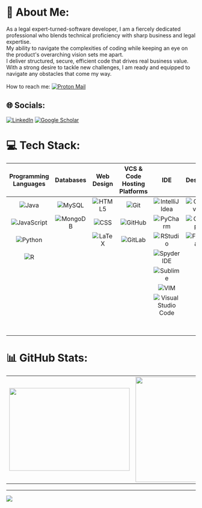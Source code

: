 <!--
# About me 👋

**lfmramos/lfmramos** is a ✨ _special_ ✨ repository because its `README.md` (this file) appears on your GitHub profile.

Here are some ideas to get you started:
- 💻 I'm currently attending a Full Stack Programming Bootcamp.
- 🌱 I’m studying Python, Java, and JavaScript.
- 📓 In the meantime, I’m working on my PhD thesis titled **Biometric Technologies and Data Protection: An Analysis of EU and USA Legal Frameworks**.
- 📚 You can find some of my publications [here](https://scholar.google.pt/citations?user=Xnm195IAAAAJ&hl=pt-PT).
- 📫 How to reach me: [luis.mramos@proton.me](mailto:luis.mramos@proton.me)

- 👯 I’m looking to collaborate on ...
- 🤔 I’m looking for help with ...
- 💬 Ask me about ...
- 😄 Pronouns: ...
- ⚡ Fun fact: ...
-->

# 💫 About Me:

As a legal expert-turned-software developer, I am a fiercely dedicated professional who blends technical proficiency with sharp business and legal expertise.<br>
My ability to navigate the complexities of coding while keeping an eye on the product's overarching vision sets me apart.<br>
I deliver structured, secure, efficient code that drives real business value.<br>
With a strong desire to tackle new challenges, I am ready and equipped to navigate any obstacles that come my way.
<br><br>
How to reach me: [![Proton Mail](https://img.shields.io/badge/proton%20mail-6D4AFF?style=plastic&logo=protonmail&logoColor=white)](mailto:luis.felipe.ramos@proton.me)

<!-- I'm currently attending a Full Stack Programming Bootcamp @CodeforAll_<br> In the meantime, I’m working on my Ph.D. thesis titled **Biometric Technologies and Data Protection: An Analysis of EU and USA Legal Frameworks**. -->


## 🌐 Socials:
[![LinkedIn](https://img.shields.io/badge/LinkedIn-%230077B5.svg?style=plastic&logo=linkedin&logoColor=white)](https://linkedin.com/in/luisfeliperamos)
[![Google Scholar](https://img.shields.io/badge/Google_Scholar-4285F4?style=plastic&logo=google-scholar&logoColor=white)](https://scholar.google.pt/citations?user=Xnm195IAAAAJ&hl=pt-PT)

# 💻 Tech Stack:

| **Programming Languages** | **Databases** | **Web Design** | **VCS & Code Hosting Platforms** | **IDE** | **Design** | **Office** | **Frameworks & Libraries** | **Frameworks & Libraries** |
|---------------------------|---------------|----------------|---------------------------------|---------|------------|------------|----------------------------|----------------------------|
| <div align="center"> ![Java](https://img.shields.io/badge/java-%23ED8B00.svg?style=plastic&logo=openjdk&logoColor=white) </div> | <div align="center"> ![MySQL](https://img.shields.io/badge/mysql-4479A1.svg?style=plastic&logo=mysql&logoColor=white) </div> | <div align="center"> ![HTML5](https://img.shields.io/badge/html5-%23E34F26.svg?style=plastic&logo=html5&logoColor=white) </div> | <div align="center"> ![Git](https://img.shields.io/badge/git-%23F05033.svg?style=plastic&logo=git&logoColor=white) </div> | <div align="center"> ![IntelliJ Idea](https://img.shields.io/badge/IntelliJ_IDEA-000000.svg?style=plastic&logo=intellij-idea&logoColor=white) </div> | <div align="center"> ![Canva](https://img.shields.io/badge/Canva-%2300C4CC.svg?style=plastic&logo=Canva&logoColor=white) </div> | <div align="center"> ![Miro](https://img.shields.io/badge/Miro-F7C922?style=plastic&logo=Miro&logoColor=050036) </div> | <div align="center"> ![Anaconda](https://img.shields.io/badge/Anaconda-%2344A833.svg?style=plastic&logo=anaconda&logoColor=white) </div> | <div align="center"> ![Apache Tomcat](https://img.shields.io/badge/apache%20tomcat-%23F8DC75.svg?style=plastic&logo=apache-tomcat&logoColor=black) </div> |
| <div align="center"> ![JavaScript](https://img.shields.io/badge/javascript-%23323330.svg?style=plastic&logo=javascript&logoColor=%23F7DF1E) </div> | <div align="center"> ![MongoDB](https://img.shields.io/badge/MongoDB-4EA94B?style=plastic&logo=mongodb&logoColor=white) </div> | <div align="center"> ![CSS](https://img.shields.io/badge/CSS3-1572B6?style=plastic&logo=css3&logoColor=white) </div> | <div align="center"> ![GitHub](https://img.shields.io/badge/github-%23121011.svg?style=plastic&logo=github&logoColor=white) </div> | <div align="center"> ![PyCharm](https://img.shields.io/badge/PyCharm-000000.svg?&style=plastic&logo=PyCharm&logoColor=white) </div> | <div align="center"> ![Gimp](https://img.shields.io/badge/Gimp-657D8B?style=plastic&logo=gimp&logoColor=FFFFFF) </div> | <div align="center"> ![Notion](https://img.shields.io/badge/Notion-%23000000.svg?style=plastic&logo=notion&logoColor=white) </div> | <div align="center"> ![Apache Maven](https://img.shields.io/badge/apache_maven-C71A36?style=plastic&logo=apachemaven&logoColor=white) </div> | <div align="center"> ![Bootstrap](https://img.shields.io/badge/bootstrap-%238511FA.svg?style=plastic&logo=bootstrap&logoColor=white) </div> |
| <div align="center"> ![Python](https://img.shields.io/badge/python-3670A0?style=plastic&logo=python&logoColor=ffdd54) </div> |  | <div align="center"> ![LaTeX](https://img.shields.io/badge/latex-%23008080.svg?style=plastic&logo=latex&logoColor=white) </div> | <div align="center"> ![GitLab](https://img.shields.io/badge/gitlab-%23181717.svg?style=plastic&logo=gitlab&logoColor=white) </div> | <div align="center"> ![RStudio](https://img.shields.io/badge/RStudio-75AADB?style=plastic&logo=RStudio&logoColor=white) </div> | <div align="center"> ![Figma](https://img.shields.io/badge/Figma-F24E1E?style=plastic&logo=figma&logoColor=white) </div> | <div align="center"> ![Overleaf](https://img.shields.io/badge/Overleaf-47A141?style=plastic&logo=Overleaf&logoColor=white) </div> | <div align="center"> ![NumPy](https://img.shields.io/badge/numpy-%23013243.svg?style=plastic&logo=numpy&logoColor=white) </div> | <div align="center"> ![Pandas](https://img.shields.io/badge/pandas-%23150458.svg?style=plastic&logo=pandas&logoColor=white) </div> |
| <div align="center"> ![R](https://img.shields.io/badge/r-%23276DC3.svg?style=plastic&logo=r&logoColor=white) </div> |  |  |  | <div align="center"> ![Spyder IDE](https://img.shields.io/badge/Spyder%20Ide-FF0000?style=plastic&logo=spyder%20ide&logoColor=white) </div> |  | <div align="center"> ![Trello](https://img.shields.io/badge/Trello-%23026AA7.svg?style=plastic&logo=Trello&logoColor=white) </div> | <div align="center"> ![jQuery](https://img.shields.io/badge/jquery-%230769AD.svg?style=plastic&logo=jquery&logoColor=white) </div> | <div align="center"> ![Markdown](https://img.shields.io/badge/markdown-%23000000.svg?style=plastic&logo=markdown&logoColor=white) </div> |
|  |  |  |  | <div align="center"> ![Sublime](https://img.shields.io/badge/sublime_text-%23575757.svg?&style=plastic&logo=sublime-text&logoColor=important) </div> |  | <div align="center"> ![Itch.io](https://img.shields.io/badge/Itch-%23FF0B34.svg?style=plastic&logo=Itch.io&logoColor=white) </div> | <div align="center"> ![Next JS](https://img.shields.io/badge/next%20js-000000?style=plastic&logo=nextdotjs&logoColor=white) </div> | <div align="center"> ![Nginx](https://img.shields.io/badge/Nginx-009639?style=plastic&logo=nginx&logoColor=white) </div> |
|  |  |  |  | <div align="center"> ![VIM](https://img.shields.io/badge/VIM-%2311AB00.svg?&style=plastic&logo=vim&logoColor=white) </div> |  |  | <div align="center"> ![Node JS](https://img.shields.io/badge/Node%20js-339933?style=plastic&logo=nodedotjs&logoColor=white) </div> | <div align="center"> ![NPM](https://img.shields.io/badge/npm-CB3837?style=plastic&logo=npm&logoColor=white) </div> |
|  |  |  |  | <div align="center"> ![Visual Studio Code](https://img.shields.io/badge/Visual_Studio_Code-0078D4?style=plastic&logo=visual%20studio%20code&logoColor=white) </div> |  |  | <div align="center"> ![Postman](https://img.shields.io/badge/Postman-FF6C37?style=plastic&logo=Postman&logoColor=white)  </div> | <div align="center"> ![React](https://img.shields.io/badge/React-20232A?style=plastic&logo=react&logoColor=61DAFB)   </div> |
|  |  |  |  |  |  |  | <div align="center"> ![Spring](https://img.shields.io/badge/spring-%236DB33F.svg?style=plastic&logo=spring&logoColor=white)   </div> | <div align="center"> ![Spring Boot](https://img.shields.io/badge/Spring_Boot-6DB33F?style=plastic&logo=spring-boot&logoColor=white) </div> |

# 📊 GitHub Stats:

<table border="0">
  <tr>
    <td>
      <img src="https://github-readme-stats.vercel.app/api/top-langs/?username=lfmramos&theme=catppuccin_latte&hide_border=false&layout=compact" width="320" height="220"/>
    </td>
    <td>
      <img src="https://github-readme-stats.vercel.app/api?username=lfmramos&theme=catppuccin_latte&hide_border=false&include_all_commits=false&count_private=false&hide_rank=true" width="320" height="280"/>
    </td>
    <td>
      <img src="https://github-readme-streak-stats.herokuapp.com/?user=lfmramos&theme=catppuccin_latte&hide_border=false" width="320" height="280"/>
    </td>
  </tr>
</table>


---
[![](https://visitcount.itsvg.in/api?id=lfmramos&icon=5&color=0)](https://visitcount.itsvg.in)

<!-- Proudly created with GPRM ( https://gprm.itsvg.in ) -->
